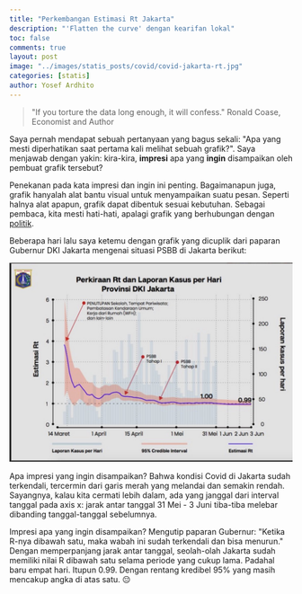 ```yaml
---
title: "Perkembangan Estimasi Rt Jakarta"
description: "'Flatten the curve' dengan kearifan lokal"
toc: false
comments: true
layout: post
image: "../images/statis_posts/covid/covid-jakarta-rt.jpg"
categories: [statis]
author: Yosef Ardhito
---
```


> "If you torture the data long enough, it will confess."
Ronald Coase, Economist and Author

Saya pernah mendapat sebuah pertanyaan yang bagus sekali: "Apa yang mesti diperhatikan saat pertama kali melihat sebuah grafik?". Saya menjawab dengan yakin: kira-kira, __impresi__ apa yang __ingin__ disampaikan oleh pembuat grafik tersebut?

Penekanan pada kata impresi dan ingin ini penting. Bagaimanapun juga, grafik hanyalah alat bantu visual untuk menyampaikan suatu pesan. Seperti halnya alat apapun, grafik dapat dibentuk sesuai kebutuhan. Sebagai pembaca, kita mesti hati-hati, apalagi grafik yang berhubungan dengan [politik](https://grafik.tentangdata.com/statis/2020/05/30/Muslihat-Visualisasi-dan-Politik.html).

Beberapa hari lalu saya ketemu dengan grafik yang dicuplik dari paparan Gubernur DKI Jakarta mengenai situasi PSBB di Jakarta berikut:

![Estimasi Rt Jakarta](/images/statis_posts/covid/covid-jakarta-rt.jpg "Sumber: https://youtu.be/iiGNU3-LLbs?t=234")

Apa impresi yang ingin disampaikan? Bahwa kondisi Covid di Jakarta sudah terkendali, tercermin dari garis merah yang melandai dan semakin rendah. Sayangnya, kalau kita cermati lebih dalam, ada yang janggal dari interval tanggal pada axis x: jarak antar tanggal 31 Mei - 3 Juni tiba-tiba melebar dibanding tanggal-tanggal sebelumnya.

Impresi apa yang ingin disampaikan? Mengutip paparan Gubernur: "Ketika R-nya dibawah satu, maka wabah ini sudah terkendali dan bisa menurun." Dengan memperpanjang jarak antar tanggal, seolah-olah Jakarta sudah memiliki nilai R dibawah satu selama periode yang cukup lama. Padahal baru empat hari. Itupun 0.99. Dengan rentang kredibel 95% yang masih mencakup angka di atas satu. :pensive:
